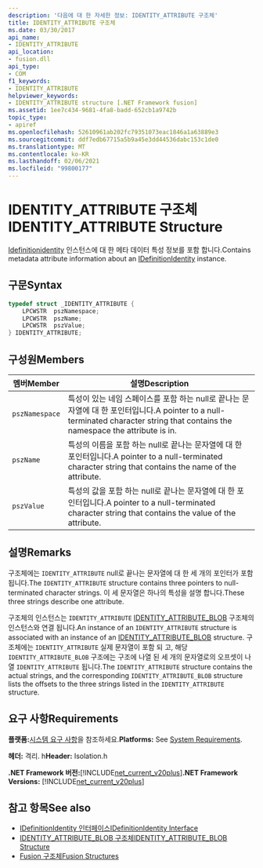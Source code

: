 ```yaml
---
description: '다음에 대 한 자세한 정보: IDENTITY_ATTRIBUTE 구조체'
title: IDENTITY_ATTRIBUTE 구조체
ms.date: 03/30/2017
api_name:
- IDENTITY_ATTRIBUTE
api_location:
- fusion.dll
api_type:
- COM
f1_keywords:
- IDENTITY_ATTRIBUTE
helpviewer_keywords:
- IDENTITY_ATTRIBUTE structure [.NET Framework fusion]
ms.assetid: 1ee7c434-9681-4fa8-badd-652cb1a9742b
topic_type:
- apiref
ms.openlocfilehash: 52610961ab202fc79351073eac1846a1a63889e3
ms.sourcegitcommit: ddf7edb67715a5b9a45e3dd44536dabc153c1de0
ms.translationtype: MT
ms.contentlocale: ko-KR
ms.lasthandoff: 02/06/2021
ms.locfileid: "99800177"
---
```

# <a name="identity_attribute-structure"></a><span data-ttu-id="58f65-103">IDENTITY_ATTRIBUTE 구조체</span><span class="sxs-lookup"><span data-stu-id="58f65-103">IDENTITY_ATTRIBUTE Structure</span></span>

<span data-ttu-id="58f65-104">[Idefinitionidentity](idefinitionidentity-interface.md) 인스턴스에 대 한 메타 데이터 특성 정보를 포함 합니다.</span><span class="sxs-lookup"><span data-stu-id="58f65-104">Contains metadata attribute information about an [IDefinitionIdentity](idefinitionidentity-interface.md) instance.</span></span>  
  
## <a name="syntax"></a><span data-ttu-id="58f65-105">구문</span><span class="sxs-lookup"><span data-stu-id="58f65-105">Syntax</span></span>  
  
```cpp  
typedef struct _IDENTITY_ATTRIBUTE {  
    LPCWSTR  pszNamespace;  
    LPCWSTR  pszName;  
    LPCWSTR  pszValue;  
} IDENTITY_ATTRIBUTE;  
```  
  
## <a name="members"></a><span data-ttu-id="58f65-106">구성원</span><span class="sxs-lookup"><span data-stu-id="58f65-106">Members</span></span>  
  
|<span data-ttu-id="58f65-107">멤버</span><span class="sxs-lookup"><span data-stu-id="58f65-107">Member</span></span>|<span data-ttu-id="58f65-108">설명</span><span class="sxs-lookup"><span data-stu-id="58f65-108">Description</span></span>|  
|------------|-----------------|  
|`pszNamespace`|<span data-ttu-id="58f65-109">특성이 있는 네임 스페이스를 포함 하는 null로 끝나는 문자열에 대 한 포인터입니다.</span><span class="sxs-lookup"><span data-stu-id="58f65-109">A pointer to a null-terminated character string that contains the namespace the attribute is in.</span></span>|  
|`pszName`|<span data-ttu-id="58f65-110">특성의 이름을 포함 하는 null로 끝나는 문자열에 대 한 포인터입니다.</span><span class="sxs-lookup"><span data-stu-id="58f65-110">A pointer to a null-terminated character string that contains the name of the attribute.</span></span>|  
|`pszValue`|<span data-ttu-id="58f65-111">특성의 값을 포함 하는 null로 끝나는 문자열에 대 한 포인터입니다.</span><span class="sxs-lookup"><span data-stu-id="58f65-111">A pointer to a null-terminated character string that contains the value of the attribute.</span></span>|  
  
## <a name="remarks"></a><span data-ttu-id="58f65-112">설명</span><span class="sxs-lookup"><span data-stu-id="58f65-112">Remarks</span></span>  

 <span data-ttu-id="58f65-113">구조체에는 `IDENTITY_ATTRIBUTE` null로 끝나는 문자열에 대 한 세 개의 포인터가 포함 됩니다.</span><span class="sxs-lookup"><span data-stu-id="58f65-113">The `IDENTITY_ATTRIBUTE` structure contains three pointers to null-terminated character strings.</span></span> <span data-ttu-id="58f65-114">이 세 문자열은 하나의 특성을 설명 합니다.</span><span class="sxs-lookup"><span data-stu-id="58f65-114">These three strings describe one attribute.</span></span>  
  
 <span data-ttu-id="58f65-115">구조체의 인스턴스는 `IDENTITY_ATTRIBUTE` [IDENTITY_ATTRIBUTE_BLOB](identity-attribute-blob-structure.md) 구조체의 인스턴스와 연결 됩니다.</span><span class="sxs-lookup"><span data-stu-id="58f65-115">An instance of an `IDENTITY_ATTRIBUTE` structure is associated with an instance of an [IDENTITY_ATTRIBUTE_BLOB](identity-attribute-blob-structure.md) structure.</span></span> <span data-ttu-id="58f65-116">구조체에는 `IDENTITY_ATTRIBUTE` 실제 문자열이 포함 되 고, 해당 `IDENTITY_ATTRIBUTE_BLOB` 구조에는 구조에 나열 된 세 개의 문자열로의 오프셋이 나열 `IDENTITY_ATTRIBUTE` 됩니다.</span><span class="sxs-lookup"><span data-stu-id="58f65-116">The `IDENTITY_ATTRIBUTE` structure contains the actual strings, and the corresponding `IDENTITY_ATTRIBUTE_BLOB` structure lists the offsets to the three strings listed in the `IDENTITY_ATTRIBUTE` structure.</span></span>  
  
## <a name="requirements"></a><span data-ttu-id="58f65-117">요구 사항</span><span class="sxs-lookup"><span data-stu-id="58f65-117">Requirements</span></span>  

 <span data-ttu-id="58f65-118">**플랫폼:**[시스템 요구 사항](../../get-started/system-requirements.md)을 참조하세요.</span><span class="sxs-lookup"><span data-stu-id="58f65-118">**Platforms:** See [System Requirements](../../get-started/system-requirements.md).</span></span>  
  
 <span data-ttu-id="58f65-119">**헤더:** 격리. h</span><span class="sxs-lookup"><span data-stu-id="58f65-119">**Header:** Isolation.h</span></span>  
  
 <span data-ttu-id="58f65-120">**.NET Framework 버전:**[!INCLUDE[net_current_v20plus](../../../../includes/net-current-v20plus-md.md)]</span><span class="sxs-lookup"><span data-stu-id="58f65-120">**.NET Framework Versions:** [!INCLUDE[net_current_v20plus](../../../../includes/net-current-v20plus-md.md)]</span></span>  
  
## <a name="see-also"></a><span data-ttu-id="58f65-121">참고 항목</span><span class="sxs-lookup"><span data-stu-id="58f65-121">See also</span></span>

- [<span data-ttu-id="58f65-122">IDefinitionIdentity 인터페이스</span><span class="sxs-lookup"><span data-stu-id="58f65-122">IDefinitionIdentity Interface</span></span>](idefinitionidentity-interface.md)
- [<span data-ttu-id="58f65-123">IDENTITY_ATTRIBUTE_BLOB 구조체</span><span class="sxs-lookup"><span data-stu-id="58f65-123">IDENTITY_ATTRIBUTE_BLOB Structure</span></span>](identity-attribute-blob-structure.md)
- [<span data-ttu-id="58f65-124">Fusion 구조체</span><span class="sxs-lookup"><span data-stu-id="58f65-124">Fusion Structures</span></span>](fusion-structures.md)
